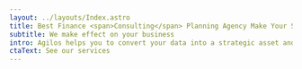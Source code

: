 ```yaml
---
layout: ../layouts/Index.astro
title: Best Finance <span>Consulting</span> Planning Agency Make Your Success
subtitle: We make effect on your business
intro: Agilos helps you to convert your data into a strategic asset and get tootch business insightpOur goal.
ctaText: See our services
---
```

